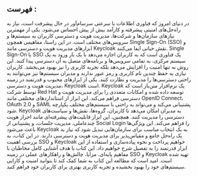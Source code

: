 ## فهرست : 
 در دنیای امروز که فناوری اطلاعات با سرعتی سرسام‌آور در حال پیشرفت است، نیاز به راه‌حل‌های امنیتی پیشرفته و کارآمد بیش از پیش احساس می‌شود. یکی از مهمترین نیازهای سازمان‌ها و شرکت‌ها، مدیریت هویت و دسترسی کاربران به سیستم‌ها و سرویس‌های مختلف است. در این راستا، مفاهیمی همچون Single Sign-On (SSO) و ابزارهای مدیریت هویت و دسترسی مانند Keycloak نقش حیاتی ایفا می‌کنند.
Single Sign-On یا SSO یک فناوری است که به کاربران اجازه می‌دهد با یک بار ورود به یک سیستم مرکزی، به تمامی سرویس‌ها و برنامه‌های متصل به آن دسترسی پیدا کنند. این روش نه تنها امنیت را افزایش می‌دهد بلکه تجربه کاربری را نیز بهبود می‌بخشد. کاربران نیازی به حفظ چندین نام کاربری و رمز عبور ندارند و مدیران سیستم‌ها نیز می‌توانند به راحتی دسترسی‌ها را مدیریت و نظارت کنند.
یکی از ابزارهای محبوب و قدرتمند در زمینه مدیریت هویت و دسترسی، Keycloak است. Keycloak یک نرم‌افزار متن‌باز است که توسط شرکت Red Hat توسعه داده شده و امکانات متعددی را برای مدیریت هویت و دسترسی فراهم می‌کند. این ابزار از استانداردهای مختلفی مانند OpenID Connect، OAuth 2.0 و SAML پشتیبانی می‌کند و می‌تواند به راحتی با سیستم‌های مختلف یکپارچه شود.
Keycloak به مدیران امکان می‌دهد تا کاربران، گروه‌ها، نقش‌ها و سیاست‌های دسترسی را مدیریت کنند. همچنین، این ابزار قابلیت‌های پیشرفته‌ای مانند احراز هویت چندعاملی، مدیریت جلسات، و پشتیبانی از Social Login را فراهم می‌کند. این ویژگی‌ها باعث می‌شود Keycloak به یک انتخاب مناسب برای سازمان‌هایی تبدیل شود که نیاز به یک راه‌حل جامع و مقیاس‌پذیر برای مدیریت هویت و دسترسی دارند.
در این کتاب، به بررسی اهمیت SSO و Keycloak خواهیم پرداخت و نحوه پیاده‌سازی و استفاده از این ابزار قدرتمند را به تفصیل شرح خواهیم داد. این کتاب با هدف آشنایی کامل مخاطبان با مفاهیم پایه‌ای، مزایا، چالش‌ها و راهکارهای عملی در زمینه SSO و Keycloak تهیه شده است. امید است که مطالعه این کتاب به شما کمک کند تا بتوانید امنیت و کارایی سیستم‌های خود را بهبود بخشیده و تجربه کاربری بهتری برای کاربران خود فراهم کنید.

